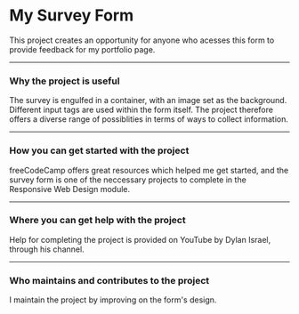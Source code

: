 # My Survey Form
This project creates an opportunity for anyone who acesses this form to provide feedback for my portfolio page.   
***
### Why the project is useful
The survey is engulfed in a container, with an image set as the background. Different input tags are used within the form itself. The project therefore offers a diverse range of possiblities in terms of ways to collect information.
***
### How you can get started with the project
freeCodeCamp offers great resources which helped me get started, and the survey form is one of the neccessary projects to complete in the Responsive Web Design module.
***
### Where you can get help with the project
Help for completing the project is provided on YouTube by Dylan Israel, through his channel. 
***
### Who maintains and contributes to the project
I maintain the project by improving on the form's design.
